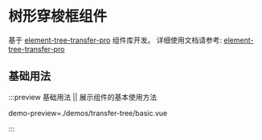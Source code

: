 # 树形穿梭框组件

基于 [element-tree-transfer-pro](https://github.com/Herozzq/element-tree-transfer-pro) 组件库开发。
详细使用文档请参考: [element-tree-transfer-pro](https://github.com/Herozzq/element-tree-transfer-pro)

## 基础用法

:::preview 基础用法 || 展示组件的基本使用方法

demo-preview=./demos/transfer-tree/basic.vue

:::
